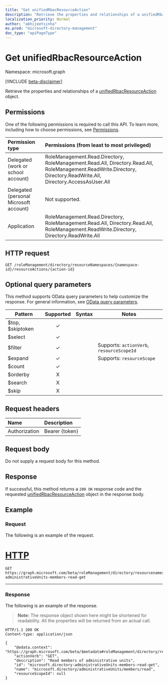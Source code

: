 ```yaml
---
title: "Get unifiedRbacResourceAction"
description: "Retrieve the properties and relationships of a unifiedRbacResourceAction object."
localization_priority: Normal
author: "abhijeetsinha"
ms.prod: "microsoft-directory-management"
doc_type: "apiPageType"
---
```


# Get unifiedRbacResourceAction

Namespace: microsoft.graph

[!INCLUDE [beta-disclaimer](../../includes/beta-disclaimer.md)]

Retrieve the properties and relationships of a [unifiedRbacResourceAction](../resources/unifiedrbacresourceaction.md) object. 

## Permissions

One of the following permissions is required to call this API. To learn more, including how to choose permissions, see [Permissions](/graph/permissions-reference).

|Permission type      | Permissions (from least to most privileged)              |
|:--------------------|:---------------------------------------------------------|
|Delegated (work or school account) | RoleManagement.Read.Directory, RoleManagement.Read.All, Directory.Read.All, RoleManagement.ReadWrite.Directory, Directory.ReadWrite.All, Directory.AccessAsUser.All    |
|Delegated (personal Microsoft account) | Not supported.    |
|Application | RoleManagement.Read.Directory, RoleManagement.Read.All, Directory.Read.All, RoleManagement.ReadWrite.Directory, Directory.ReadWrite.All |

## HTTP request

<!-- { "blockType": "ignored" } -->

```http
GET /roleManagement/directory/resourceNamespaces/{namespace-id}/resourceActions/{action-id}
```

## Optional query parameters

This method supports OData query parameters to help customize the response. For general information, see [OData query parameters](/graph/query-parameters).

| Pattern          | Supported | Syntax | Notes                                     |
| ---------------- | :-------: | ------ | ----------------------------------------- |
| $top, $skiptoken |     ✓     |        |                                           |
| $select          |     ✓     |        |                                           |
| $filter          |     ✓     |        | Supports: `actionVerb`, `resourceScopeId` |
| $expand          |     ✓     |        | Supports: `resourceScope`                 |
| $count           |     ✓     |        |                                           |
| $orderby         |     X     |        |                                           |
| $search          |     X     |        |                                           |
| $skip            |     X     |        |                                           |


## Request headers

| Name      |Description|
|:----------|:----------|
| Authorization | Bearer {token} |

## Request body

Do not supply a request body for this method.

## Response

If successful, this method returns a `200 OK` response code and the requested [unifiedRbacResourceAction](../resources/unifiedrbacresourceaction.md) object in the response body.

## Example

### Request

The following is an example of the request.


# [HTTP](#tab/http)
<!-- {
  "blockType": "request",
  "name": "get_unifiedrbacresourceaction"
}-->

```msgraph-interactive
GET https://graph.microsoft.com/beta/roleManagement/directory/resourcenamespaces/microsoft.directory/resourceActions/microsoft.directory-administrativeUnits-members-read-get
```
---


### Response

The following is an example of the response.

> **Note:** The response object shown here might be shortened for readability. All the properties will be returned from an actual call.

<!-- {
  "blockType": "response",
  "truncated": true,
  "@odata.type": "microsoft.graph.unifiedRbacResourceAction"
} -->

```http
HTTP/1.1 200 OK
Content-type: application/json

{
    "@odata.context": "https://graph.microsoft.com/beta/$metadata#roleManagement/directory/resourceNamespaces('microsoft.directory')/resourceActions/$entity",
    "actionVerb": "GET",
    "description": "Read members of administrative units",
    "id": "microsoft.directory-administrativeUnits-members-read-get",
    "name": "microsoft.directory/administrativeUnits/members/read",
    "resourceScopeId": null
}

```

<!-- uuid: 16cd6b66-4b1a-43a1-adaf-3a886856ed98
2019-02-04 14:57:30 UTC -->
<!-- {
  "type": "#page.annotation",
  "description": "Get unifiedResourceAction",
  "keywords": "",
  "section": "documentation",
  "tocPath": ""
}-->
